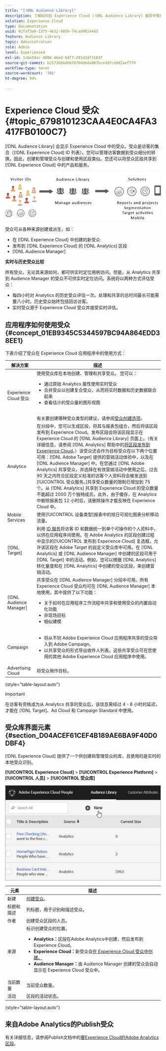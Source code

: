 ```yaml
---
title: "[!DNL Audience Library]"
description: 了解如何在 Experience Cloud [!DNL Audience Library] 服务中管理将访客数据转换为受众细分。
solution: Experience Cloud
type: Documentation
uuid: 92faf3a8-1375-4e32-905b-74cad48144d3
feature: Audience Library
topic: Administration
role: Admin
level: Experienced
exl-id: 1c6e54ac-4886-46ed-9df7-201d2df31847
source-git-commit: b257260bdbb7870dd6da807bceddfcddd2aef779
workflow-type: tm+mt
source-wordcount: '701'
ht-degree: 94%

---
```


# Experience Cloud 受众 {#topic_679810123CAA4E0CA4FA3417FB0100C7}

[!DNL Audience Library] 会显示 Experience Cloud 中的受众。受众是访客的集合（[!DNL Experience Cloud] ID 列表）。您可以管理访客数据到受众细分的转换。因此，创建和管理受众与创建和使用区段类似。您还可以将受众区段共享到 [!DNL Experience Cloud] 中的产品和服务。

![Experience Cloud 受众](assets/audiences.png)

受众可从各种来源创建或派生，如：

* 在 [!DNL Experience Cloud] 中创建的新受众
* 发布到 [!DNL Experience Cloud] 的 [!DNL Analytics] 区段
* [!DNL Audience Manager]

**实时与历史受众比较**

所有受众，无论其来源如何，都可供实时定位用例访问。但是，从 Analytics 共享到 Audience Manager 的受众不可供实时定位访问。系统将以两种方式评估受众：

* 每四小时对 Analytics 的历史受众评估一次。处理和共享的总时间最长可能需要八小时。历史受众始终包括回访访客。
* 实时受众源于 Experience Cloud 受众并接受实时评估。

## 应用程序如何使用受众 {#concept_01EB9345C5344597BC94A864EDD38EE1}

下表介绍了受众在 Experience Cloud 应用程序中的使用方式：

| 解决方案 | 描述 |
|--- |--- |
| Experience Cloud 受众 | 使用受众库在本地创建、管理和共享受众。 您可以：<ul><li>通过原始 Analytics 属性使用实时受众</li><li>合并受众以创建复合受众，从而将实时数据和历史数据联合起来</li><li>查看估计的受众量的图形视图</li></ul><br>有关要创建哪种受众类型的建议，请参阅[受众创建选项](https://experienceleague.adobe.com/docs/experience-cloud-kcs/kbarticles/KA-16471.html?lang=zh-Hans)。 |
| Analytics | 在分段中，您可以生成区段，将其与报表包组合，然后将该区段发布到 Experience Cloud。发布区段会将该区段显示在 Experience Cloud 的 [!DNL Audience Library] 页面上。（有关详细信息，请参阅 [!DNL Analytics] 帮助中的[将区段发布到 Experience Cloud](https://experienceleague.adobe.com/docs/analytics/components/segmentation/segmentation-workflow/seg-publish.html)。）该受众还会作为目标受众在以下两个位置可用：[!DNL Adobe Target] 提供的营销活动体验中，以及在 [!DNL Audience Manager] 中。在您通过 [!DNL Adobe Analytics] 共享受众，并选择在有效营销活动中使用之后，过去 90 天之内符合区段定义标准的访客个人资料将会被发送到[!UICONTROL 受众服务。]共享受众数量的限制已增加到 75 个。从 [!DNL Analytics] 共享到 Experience Cloud 的受众数量不能超过 2000 万个独特成员。此外，由于缓存，在 Analytics 中删除报表包 12 小时后，该删除操作才能反映在 Experience Cloud 中。 |
| Mobile Services | 使用[!UICONTROL 设备类型]报表中的旭日可视化图表分析移动流量。 |
| [!DNL Target] | 利用 [ID 服务](https://experienceleague.adobe.com/docs/id-service/using/home.html)将访客 ID 和数据统一到单个可操作的个人资料中，以供在应用程序间使用。在 Adobe Analytics 的区段创建过程中显示的[!UICONTROL 发布到 Experience Cloud] 复选框，允许该区段在 Adobe Target 的自定义受众库中可用。在 [!DNL Analytics] 或 [!DNL Audience Manager] 中创建的区段可用于 [!DNL Target] 中的活动。例如，您可以根据 [!DNL Analytics] 转化量度和在 [!DNL Analytics] 中创建的受众区段，来创建营销活动。 |
| [!DNL Audience Manager] | 共享受众在 [!DNL Audience Manager] 分段中可用。所有 Experience Cloud 受众均可在 [!DNL Audience Manager] 本地使用，其中提供了以下功能：<ul><li>关于如何在应用程序工作流程中共享和使用受众的内置自动化功能</li><li>非现场目标</li><li>相似建模</li></ul> |
| Campaign | <ul><li>将从不同 Adobe Experience Cloud 应用程序共享的受众导入到 Adobe Campaign。</li><li>以共享受众的形式导出收件人列表。这些共享受众可在您使用的其他 Adobe Experience Cloud 应用程序中使用。</li></ul> |
| Advertising Cloud | 将受众用作目标。 |

{style="table-layout:auto"}

>[!IMPORTANT]
>
>在访客有资格成为从 Analytics 共享的受众后，该信息需经过 4 - 8 小时的延迟，才能在 [!DNL Target]、Ad Cloud 和 Campaign Standard 中使用。

## 受众库界面元素 {#section_D04ACEF61CEF4B189AE6BA9F40D0DBF4}

[!DNL Experience Cloud] 提供了一个供创建和管理受众的库，且使用的是实时的本地受众识别。

**[!UICONTROL Experience Cloud]** > **[!UICONTROL Experience Platform]** > **[!UICONTROL 人员]** > **[!UICONTROL 受众库]**

![在受众库中添加受众](assets/audience_library.png)


| 元素 | 描述 |
|--- |--- |
| 新建 | [创建受众](create.md)。 |
| 标题和描述 | 列标题，用于识别和描述受众。 |
| 作者 | 创建受众区段的人员。 |
| 来源 | 标识创建受众的位置。<ul><li>**Analytics：**&#x200B;区段在Adobe Analytics中创建，然后发布到Experience Cloud。</li><li>**Experience Cloud：**&#x200B;新受众会[在 Experience Cloud 受众中创建。](create.md)</li><li>**Audience Manager：**&#x200B;由 Audience Manager 创建的受众会自动显示在 Experience Cloud 受众中。</li></ul> |
| 当前数量 | 当前受众数量。 |
| 活动 | 区段的活动状态。 |

{style="table-layout:auto"}

## 来自Adobe Analytics的Publish受众

有关详细信息，请参阅Publish文档中的[要Experience Cloud的Adobe Analytics区段](https://experienceleague.adobe.com/en/docs/analytics/components/segmentation/segmentation-workflow/seg-publish)。
